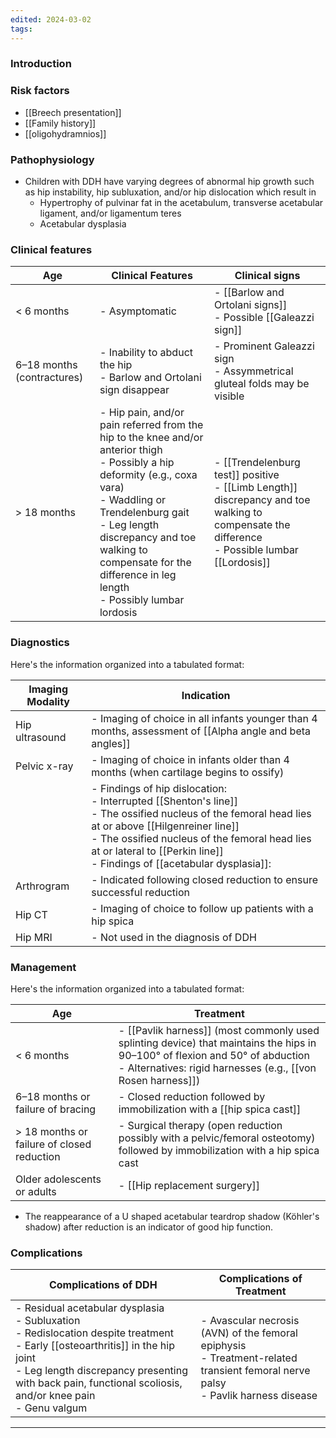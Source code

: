 ```yaml
---
edited: 2024-03-02
tags:
---
```

### Introduction

### Risk factors
- [[Breech presentation]] 
- [[Family history]] 
- [[oligohydramnios]] 
### Pathophysiology
- Children with DDH have varying degrees of abnormal hip growth such as hip instability, hip subluxation, and/or hip dislocation which result in
	- Hypertrophy of pulvinar fat in the acetabulum, transverse acetabular ligament, and/or ligamentum teres
	- Acetabular dysplasia 
### Clinical features

| Age                        | Clinical Features                                                                                                                                                                                                                                                                            | Clinical signs                                                                                                                                    |
| -------------------------- | -------------------------------------------------------------------------------------------------------------------------------------------------------------------------------------------------------------------------------------------------------------------------------------------- | ------------------------------------------------------------------------------------------------------------------------------------------------- |
| < 6 months                 | - Asymptomatic                                                                                                                                                                                                                                                                               | - [[Barlow and Ortolani signs]] <br>- Possible [[Galeazzi sign]]                                                                                  |
| 6–18 months (contractures) | - Inability to abduct the hip<br>- Barlow and Ortolani sign disappear                                                                                                                                                                                                                        | - Prominent Galeazzi sign<br>- Assymmetrical gluteal folds may be visible                                                                         |
| > 18 months                | - Hip pain, and/or pain referred from the hip to the knee and/or anterior thigh<br>- Possibly a hip deformity (e.g., coxa vara)<br>- Waddling or Trendelenburg gait<br>- Leg length discrepancy and toe walking to compensate for the difference in leg length<br>- Possibly lumbar lordosis | - [[Trendelenburg test]] positive<br>- [[Limb Length]] discrepancy and toe walking to compensate the difference<br>- Possible lumbar [[Lordosis]] |

### Diagnostics
Here's the information organized into a tabulated format:

| Imaging Modality | Indication                                                                                                                                                                                                                                                                                     |
| ---------------- | ---------------------------------------------------------------------------------------------------------------------------------------------------------------------------------------------------------------------------------------------------------------------------------------------- |
| Hip ultrasound   | - Imaging of choice in all infants younger than 4 months, assessment of [[Alpha angle and beta angles]]                                                                                                                                                                                        |
| Pelvic x-ray     | - Imaging of choice in infants older than 4 months (when cartilage begins to ossify)                                                                                                                                                                                                           |
|                  | - Findings of hip dislocation:<br>  - Interrupted [[Shenton's line]]<br>  - The ossified nucleus of the femoral head lies at or above [[Hilgenreiner line]]<br>  - The ossified nucleus of the femoral head lies at or lateral to [[Perkin line]]<br>  - Findings of [[acetabular dysplasia]]: |
| Arthrogram       | - Indicated following closed reduction to ensure successful reduction                                                                                                                                                                                                                          |
| Hip CT           | - Imaging of choice to follow up patients with a hip spica                                                                                                                                                                                                                                     |
| Hip MRI          | - Not used in the diagnosis of DDH                                                                                                                                                                                                                                                             |

### Management
Here's the information organized into a tabulated format:

| Age                                        | Treatment                                                                                                                                                                                      |
| ------------------------------------------ | ---------------------------------------------------------------------------------------------------------------------------------------------------------------------------------------------- |
| < 6 months                                 | - [[Pavlik harness]] (most commonly used splinting device) that maintains the hips in 90–100° of flexion and 50° of abduction<br>- Alternatives: rigid harnesses (e.g., [[von Rosen harness]]) |
| 6–18 months or failure of bracing          | - Closed reduction followed by immobilization with a [[hip spica cast]]                                                                                                                        |
| > 18 months or failure of closed reduction | - Surgical therapy (open reduction possibly with a pelvic/femoral osteotomy) followed by immobilization with a hip spica cast                                                                  |
| Older adolescents or adults                | - [[Hip replacement surgery]]                                                                                                                                                                  |
- The reappearance of a U shaped acetabular teardrop shadow (Köhler's shadow) after reduction is an indicator of good hip function.

### Complications

| Complications of DDH                                                                                                                                                                                                                                | Complications of Treatment                                                                                                           |
| --------------------------------------------------------------------------------------------------------------------------------------------------------------------------------------------------------------------------------------------------- | ------------------------------------------------------------------------------------------------------------------------------------ |
| - Residual acetabular dysplasia<br>- Subluxation<br>- Redislocation despite treatment<br>- Early [[osteoarthritis]] in the hip joint<br>- Leg length discrepancy presenting with back pain, functional scoliosis, and/or knee pain<br>- Genu valgum | - Avascular necrosis (AVN) of the femoral epiphysis<br>- Treatment-related transient femoral nerve palsy<br>- Pavlik harness disease |

---
